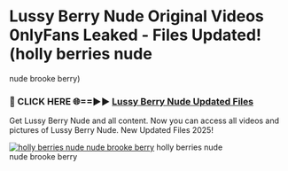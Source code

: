 # Lussy Berry Nude Original Videos 0nlyFans Leaked - Files Updated! (holly berries nude<br>
nude brooke berry)

<h3>🔴 CLICK HERE 🌐==►► <a href="https://tinyurl.com/2p9ay9w9" rel="nofollow">Lussy Berry Nude Updated Files</a></h3>

Get Lussy Berry Nude and all content. Now you can access all videos and pictures of Lussy Berry Nude. New Updated Files 2025!

[![holly berries nude<br>
nude brooke berry](https://i.imgur.com/KQgVmj3.gif)](https://tinyurl.com/2p9ay9w9)
holly berries nude<br>
nude brooke berry